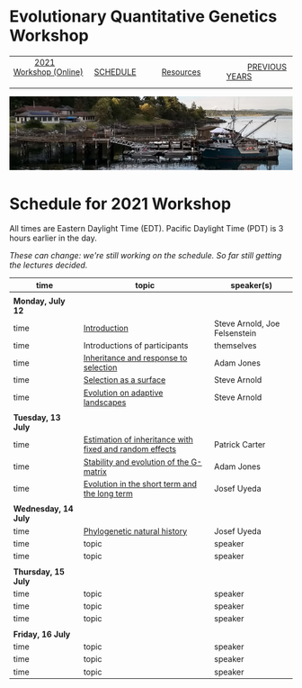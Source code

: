 
# Evolutionary Quantitative Genetics Workshop #

|        |        |        |    |
|--------|---------------------------------------------|--------------------|------------------------------------------|
| &nbsp;&nbsp;&nbsp;&nbsp;&nbsp;&nbsp;&nbsp;&nbsp;&nbsp; [2021 Workshop (Online)](/index.html) &nbsp;&nbsp;&nbsp;&nbsp;&nbsp;&nbsp;&nbsp;&nbsp;&nbsp; | &nbsp;&nbsp;&nbsp;&nbsp;&nbsp;&nbsp;&nbsp;&nbsp;&nbsp;&nbsp;&nbsp;&nbsp; [SCHEDULE](/2021/schedule.html) &nbsp;&nbsp;&nbsp;&nbsp;&nbsp;&nbsp;&nbsp;&nbsp;&nbsp; | &nbsp;&nbsp;&nbsp;&nbsp;&nbsp;&nbsp;&nbsp;&nbsp;&nbsp;&nbsp;&nbsp;&nbsp; [Resources](/2021/resources.html) &nbsp;&nbsp;&nbsp;&nbsp;&nbsp;&nbsp;&nbsp;&nbsp;&nbsp; | &nbsp;&nbsp;&nbsp;&nbsp;&nbsp;&nbsp;&nbsp;&nbsp;&nbsp; [PREVIOUS YEARS](https://blogs.uw.edu/fhleqg/previous-years) &nbsp;&nbsp;&nbsp;&nbsp;&nbsp;&nbsp; |


<div align="left">
<img src="/media/FHLimage2018b.jpg" alt="FHL waterfront in 2018">
</div>

# Schedule for 2021 Workshop #

All times are Eastern Daylight Time (EDT).  Pacific Daylight Time (PDT) is 3 hours earlier in the day.

_These can change: we're still working on the schedule.  So far still getting the lectures decided._


| time | topic  |  speaker(s) |
|------|--------|-------------|
| | | |
| **Monday, July 12**  |   |    |   
| time | [Introduction](lecture1-1.html) | Steve Arnold, Joe Felsenstein |
| time | Introductions of participants | themselves |
| time | [Inheritance and response to selection](lecture1-2.html) | Adam Jones |
| time | [Selection as a surface](lecture1-3.html) | Steve Arnold |
| time | [Evolution on adaptive landscapes](lecture1-4.html) | Steve Arnold |
|  |  |  |
| **Tuesday, 13 July** | | |
| time | [Estimation of inheritance with fixed and random effects](lecture2-1.html) | Patrick Carter |
| time | [Stability and evolution of the G-matrix](lecture2-2.html)  | Adam Jones |
| time | [Evolution in the short term and the long term ](lecture2-3.html) | Josef Uyeda |
| | | |
| **Wednesday, 14 July** | | |
| time | [Phylogenetic natural history](lecture3-1.html) | Josef Uyeda | 
| time |  topic | speaker |
| time |  topic | speaker |
| | | |
| **Thursday, 15 July** | | |
| time |  topic | speaker |
| time |  topic | speaker |
| time |  topic | speaker |
| | | |
| **Friday, 16 July** | | |
| time |  topic | speaker |
| time |  topic | speaker |
| time |  topic | speaker |
